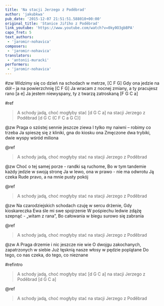```yaml
---
title: 'Na stacji Jerzego z Poděbrad'
author: 'jakubkwa'
pub_date: '2015-12-07 21:51:51.588010+00:00'
original_title: 'Stanice Jiřího z Poděbrad'
link_youtube: 'https://www.youtube.com/watch?v=0ky0O3gbBPA'
capo_fret: 5
text_authors:
 - 'jaromir-nohavica'
composers:
 - 'jaromir-nohavica'
translators:
 - 'antonii-muracki'
performers:
 - 'jaromir-nohavica'
---
```


#zw
Widzimy się co dzień na schodach w metrze, [C F G]
Gdy ona jedzie na dół – ja na powierzchnię [C F G]
Ja wracam z nocnej zmiany, a ty pracujesz rano [a e]
Ja jestem niewyspany, ty z twarzą zatroskaną [F G C a]

#ref
>A schody jadą, choć mogłyby stać [d G C a]
>na stacji Jerzego z Poděbrad [d G C (C F C a G C)]

@zw
Praga o szóstej sennie jeszcze ziewa
I tylko my naiwni – robimy co trzeba
Ja spieszę się z kliniki, gna do kiosku ona
Zmęczone dwa trybiki, dwie wyspy wśród miliona

@ref
>A schody jadą, choć mogłyby stać
>na stacji Jerzego z Poděbrad

@zw
Choć o tej samej porze - randki są ruchome,
Bo w tym tandemie każdy jedzie w swoją stronę
Ja w lewo, ona w prawo - nie ma odwrotu
Ją czeka Rude pravo, a na mnie pusty pokój

@ref
>A schody jadą, choć mogłyby stać
>na stacji Jerzego z Poděbrad

@zw
Na czarodziejskich schodach czuję w sercu drżenie,
Gdy  kioskareczka Ewa śle mi swe spojrzenie
W pośpiechu ledwie zdążę szepnąć - „witam z rana”,
Bo całowania w biegu surowo się zabrania

@ref
>A schody jadą, choć mogłyby stać
>na stacji Jerzego z Poděbrad

@zw
A Praga drzemie i nic jeszcze nie wie
O dwojgu zakochanych, zapatrzonych w siebie
Już tęsknią nasze włosy w pędzie poplątane
Do tego, co nas czeka, do tego, co nieznane 

#refintro
>A schody jadą, choć mogłyby stać [d G C a]
>na stacji Jerzego z Poděbrad [d G C a]

@ref
>A schody jadą, choć mogłyby stać
>na stacji Jerzego z Poděbrad